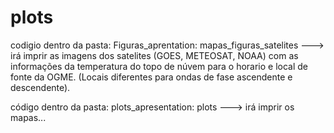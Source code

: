 # plots 
codigio dentro da pasta: Figuras_aprentation: mapas_figuras_satelites ---> irá imprir as imagens dos satelites (GOES, METEOSAT, NOAA) com as informações da temperatura do topo de núvem para o horario e local de fonte da OGME. (Locais diferentes para ondas de fase ascendente e descendente).

código dentro da pasta: plots_apresentation: plots ---> irá imprir os mapas...
